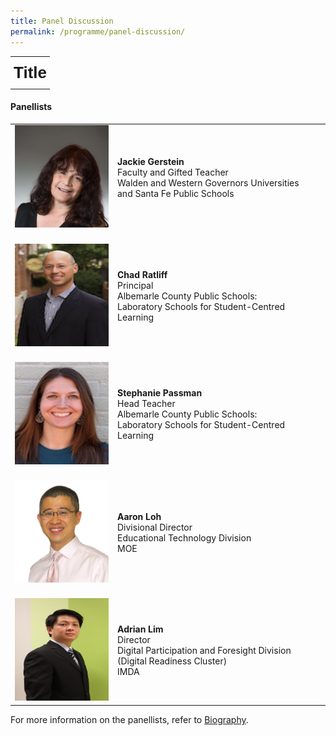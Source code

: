```yaml
---
title: Panel Discussion
permalink: /programme/panel-discussion/
---
```

<style type="text/css">
.tg  {border-collapse:collapse;border-spacing:0;border:none;margin:0px auto;}
.tg td{font-family:Arial, sans-serif;font-size:14px;padding:10px 5px;border-style:solid;border-width:0px;overflow:hidden;word-break:normal;}
.tg th{font-family:Arial, sans-serif;font-size:14px;font-weight:normal;padding:10px 5px;border-style:solid;border-width:0px;overflow:hidden;word-break:normal;}
.tg .tg-kd7i{font-size:26px;font-family:Impact, Charcoal, sans-serif !important;;text-align:left;vertical-align:middle}
</style>
<table class="tg">
  <tr>
    <td class="tg-kd7i"><span style="font-weight:bold">Title</span></td>
  </tr>
</table>

#### **Panellists**

<table style="width: 100%;" border="0" cellpadding="10">
<tbody>
<tr>
<td style="width: 150px;"><img src="/images/Photo_Jackie Gerstein.png" alt="Jackie Gerstein" /><br></td>
<td><strong>Jackie Gerstein</strong><br />Faculty and Gifted Teacher<br />Walden and Western Governors Universities<br />and Santa Fe Public Schools<br></td>
</tr>
<tr>
<td><br><img src="/images/Photo_Chad Ratliff.jpg" alt="Chad Ratliff" /><br></td>
<td><br><strong>Chad Ratliff</strong><br />Principal<br />Albemarle County Public Schools:<br />Laboratory Schools for 
Student-Centred Learning<br></td>
</tr>
<tr>
<td><br><img src="/images/Photo_Stephanie Passman.jpg" alt="Stephanie Passman" /><br></td>
<td><br><strong>Stephanie Passman</strong><br />Head Teacher<br />Albemarle County Public Schools:<br />Laboratory Schools for 
Student-Centred Learning<br></td>
</tr>
<tr>
<td><br><img src="/images/Aaron Loh Photo.png" alt="Aaron Loh" /><br></td>
<td><br><strong>Aaron Loh</strong><br />Divisional Director<br />Educational Technology Division<br />MOE<br></td>
</tr>
<tr>
<td><br><img src="/images/Adrian Lim Photo.JPG" alt="Adrian Lim" /><br></td>
<td><br><strong>Adrian Lim</strong><br />Director<br />Digital Participation and Foresight Division<br />(Digital Readiness Cluster)<br />IMDA<br></td>
</tr> 
</tbody>
</table>


For more information on the panellists, refer to [Biography](/pages/biography/). 

